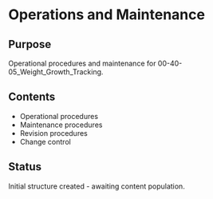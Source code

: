 # Operations and Maintenance

## Purpose
Operational procedures and maintenance for 00-40-05_Weight_Growth_Tracking.

## Contents
- Operational procedures
- Maintenance procedures
- Revision procedures
- Change control

## Status
Initial structure created - awaiting content population.
